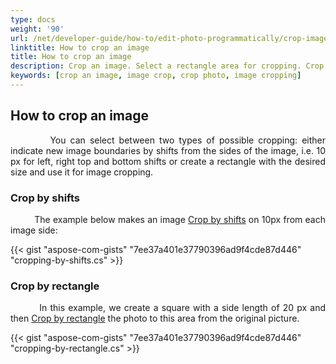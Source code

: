 ```yaml
---
type: docs
weight: '90'
url: /net/developer-guide/how-to/edit-photo-programmatically/crop-image
linktitle: How to crop an image
title: How to crop an image
description: Crop an image. Select a rectangle area for cropping. Crop photo by shifts.
keywords: [crop an image, image crop, crop photo, image cropping]
---
```


## How to crop an image

<p align='justify'>
&nbsp;&nbsp;&nbsp;&nbsp;&nbsp;&nbsp;&nbsp;&nbsp;
You can select between two types of possible cropping: either indicate new image boundaries by shifts from the sides of the image, i.e. 10 px for left, right top and bottom shifts or create a rectangle with the desired size and use it for image cropping. 
</p>

### Crop by shifts

<p align='justify'>
&nbsp;&nbsp;&nbsp;&nbsp;&nbsp;&nbsp;&nbsp;&nbsp;
The example below makes an image <a href="https://reference.aspose.com/imaging/net/aspose.imaging/rasterimage/crop/#rasterimagecrop-method-2-of-2">Crop by shifts</a> on 10px from each image side:
</p>

{{< gist "aspose-com-gists" "7ee37a401e37790396ad9f4cde87d446" "cropping-by-shifts.cs" >}}


### Crop by rectangle

<p align='justify'>
&nbsp;&nbsp;&nbsp;&nbsp;&nbsp;&nbsp;&nbsp;&nbsp;
In this example, we create a square with a side length of 20 px and then <a href="https://reference.aspose.com/imaging/net/aspose.imaging/rasterimage/crop/#rasterimagecrop-method-1-of-2">Crop by rectangle</a> the photo to this area from the original picture.
</p>

{{< gist "aspose-com-gists" "7ee37a401e37790396ad9f4cde87d446" "cropping-by-rectangle.cs" >}}
